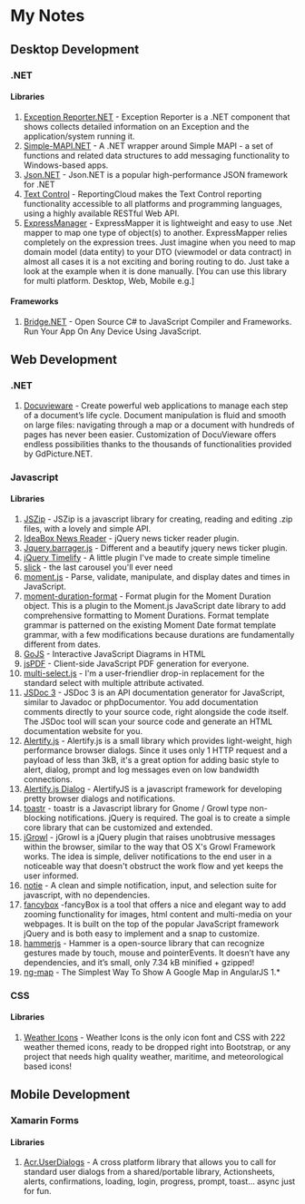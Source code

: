 # My Notes
## Desktop Development
### .NET
#### Libraries
1. [Exception Reporter.NET](https://github.com/PandaWood/ExceptionReporter.NET) - Exception Reporter is a .NET component that shows collects detailed information on an Exception and the application/system running it.
2. [Simple-MAPI.NET](https://github.com/PandaWood/Simple-MAPI.NET) - A .NET wrapper around Simple MAPI - a set of functions and related data structures to add messaging functionality to Windows-based apps.
3. [Json.NET](https://www.newtonsoft.com) - Json.NET is a popular high-performance JSON framework for .NET
4. [Text Control](https://www.textcontrol.com/) - ReportingCloud makes the Text Control reporting functionality accessible to all platforms and programming languages, using a highly available RESTful Web API.
5. [ExpressManager](http://www.expressmapper.org/) - ExpressMapper it is lightweight and easy to use .Net mapper to map one type of object(s) to another. ExpressMapper relies completely on the expression trees. Just imagine when you need to map domain model (data entity) to your DTO (viewmodel or data contract) in almost all cases it is a not exciting and boring routing to do. Just take a look at the example when it is done manually. [You can use this library for multi platform. Desktop, Web, Mobile e.g.]
#### Frameworks
1. [Bridge.NET](http://bridge.net/) - Open Source C# to JavaScript Compiler and Frameworks. Run Your App On Any Device Using JavaScript.

## Web Development
### .NET
1. [Docuvieware](http://www.docuvieware.com/) - Create powerful web applications to manage each step of a document’s life cycle. Document manipulation is fluid and smooth on large files: navigating through a map or a document with hundreds of pages has never been easier. Customization of DocuVieware offers endless possibilities thanks to the thousands of functionalities provided by GdPicture.NET.
### Javascript
#### Libraries
1. [JSZip](https://stuk.github.io/jszip/) - JSZip is a javascript library for creating, reading and editing .zip files, with a lovely and simple API.
2. [IdeaBox News Reader](http://tevratgundogdu.com/works/newsticker/index.html) - jQuery news ticker reader plugin.
3. [Jquery.barrager.js](http://yaseng.org/jquery.barrager.js/) - Different and a beautify jquery news ticker plugin.
4. [jQuery Timelify](https://github.com/Liinkiing/jquery-timelify) - A little plugin I've made to create simple timeline
5. [slick](http://kenwheeler.github.io/slick/) - the last carousel you'll ever need
6. [moment.js](https://momentjs.com/) - Parse, validate, manipulate, and display dates and times in JavaScript.
7. [moment-duration-format](https://github.com/jsmreese/moment-duration-format) - Format plugin for the Moment Duration object. This is a plugin to the Moment.js JavaScript date library to add comprehensive formatting to Moment Durations. Format template grammar is patterned on the existing Moment Date format template grammar, with a few modifications because durations are fundamentally different from dates.
8. [GoJS](https://gojs.net/) - Interactive JavaScript Diagrams in HTML
9. [jsPDF](https://github.com/MrRio/jsPDF) - Client-side JavaScript PDF generation for everyone.
10. [multi-select.js](https://github.com/lou/multi-select/) - I'm a user-friendlier drop-in replacement for the standard select with multiple attribute activated.
11. [JSDoc 3](http://usejsdoc.org) - JSDoc 3 is an API documentation generator for JavaScript, similar to Javadoc or phpDocumentor. You add documentation comments directly to your source code, right alongside the code itself. The JSDoc tool will scan your source code and generate an HTML documentation website for you.
12. [Alertify.js](https://alertifyjs.org) - Alertify.js is a small library which provides light-weight, high performance browser dialogs. Since it uses only 1 HTTP request and a payload of less than 3kB, it's a great option for adding basic style to alert, dialog, prompt and log messages even on low bandwidth connections.
13. [Alertify.js Dialog](http://alertifyjs.com/) - AlertifyJS is a javascript framework for developing pretty browser dialogs and notifications.
14. [toastr](https://github.com/CodeSeven/toastr) - toastr is a Javascript library for Gnome / Growl type non-blocking notifications. jQuery is required. The goal is to create a simple core library that can be customized and extended.
15. [jGrowl](https://github.com/stanlemon/jGrowl) - jGrowl is a jQuery plugin that raises unobtrusive messages within the browser, similar to the way that OS X's Growl Framework works. The idea is simple, deliver notifications to the end user in a noticeable way that doesn't obstruct the work flow and yet keeps the user informed.
16. [notie](https://jaredreich.com/notie) - A clean and simple notification, input, and selection suite for javascript, with no dependencies.
17. [fancybox](http://fancyapps.com/fancybox/) -fancyBox is a tool that offers a nice and elegant way to add zooming functionality for images, html content and multi-media on your webpages. It is built on the top of the popular JavaScript framework jQuery and is both easy to implement and a snap to customize.
18. [hammerjs](http://hammerjs.github.io/) - Hammer is a open-source library that can recognize gestures made by touch, mouse and pointerEvents. It doesn’t have any dependencies, and it’s small, only 7.34 kB minified + gzipped!
19. [ng-map](https://ngmap.github.io/) - The Simplest Way To Show A Google Map in AngularJS 1.*
### CSS
#### Libraries
1. [Weather Icons](http://erikflowers.github.io/weather-icons/) - Weather Icons is the only icon font and CSS with 222 weather themed icons, ready to be dropped right into Bootstrap, or any project that needs high quality weather, maritime, and meteorological based icons!
## Mobile Development
### Xamarin Forms
#### Libraries
1. [Acr.UserDialogs](https://github.com/aritchie/userdialogs) - A cross platform library that allows you to call for standard user dialogs from a shared/portable library, Actionsheets, alerts, confirmations, loading, login, progress, prompt, toast... async just for fun.
